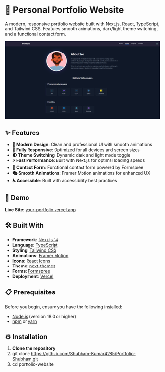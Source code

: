 # 🌟 Personal Portfolio Website

A modern, responsive portfolio website built with Next.js, React, TypeScript, and Tailwind CSS. Features smooth animations, dark/light theme switching, and a functional contact form.

![Portfolio Preview](public/preview.png)

## ✨ Features

- **🎨 Modern Design**: Clean and professional UI with smooth animations
- **📱 Fully Responsive**: Optimized for all devices and screen sizes
- **🌓 Theme Switching**: Dynamic dark and light mode toggle
- **⚡ Fast Performance**: Built with Next.js for optimal loading speeds
- **📧 Contact Form**: Functional contact form powered by Formspree
- **🎭 Smooth Animations**: Framer Motion animations for enhanced UX
- **♿ Accessible**: Built with accessibility best practices

## 🚀 Demo

**Live Site**: [your-portfolio.vercel.app](https://portfolio-shubham-seven.vercel.app/)

## 🛠️ Built With

- **Framework**: [Next.js 14](https://nextjs.org/)
- **Language**: [TypeScript](https://www.typescriptlang.org/)
- **Styling**: [Tailwind CSS](https://tailwindcss.com/)
- **Animations**: [Framer Motion](https://www.framer.com/motion/)
- **Icons**: [React Icons](https://react-icons.github.io/react-icons/)
- **Theme**: [next-themes](https://github.com/pacocoursey/next-themes)
- **Forms**: [Formspree](https://formspree.io/)
- **Deployment**: [Vercel](https://vercel.com/)

## 📋 Prerequisites

Before you begin, ensure you have the following installed:
- [Node.js](https://nodejs.org/) (version 18.0 or higher)
- [npm](https://www.npmjs.com/) or [yarn](https://yarnpkg.com/)

## ⚙️ Installation

1. **Clone the repository**
2. git clone https://github.com/Shubham-Kumar4285/Portfolio-Shubham.git
3. cd portfolio-website
